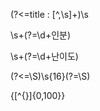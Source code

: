 <!-- title : 뒤에 오는 띄어쓰기 하나까지만 선택 -->
(?<=title : [^,\s]+)\s

<!-- ?인분 앞에오는 띄어쓰기 -->
\s+(?=\d+인분)

\s+(?=\d+난이도)

<!-- 16자리 띄어쓰기찾기 -->
(?<=\S)\s{16}(?=\S)

<!-- 문자가 100자이내인 문장 -->
\{[^{}]{0,100}\}

